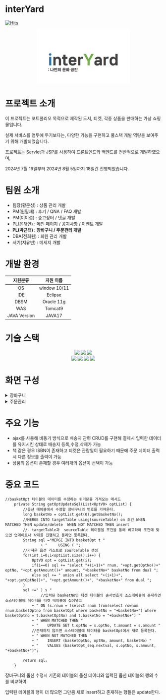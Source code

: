 # interYard
[![Hits](https://hits.seeyoufarm.com/api/count/incr/badge.svg?url=https%3A%2F%2Fgithub.com%2Fvivi372%2FinterYard&count_bg=%2379C83D&title_bg=%23555555&icon=&icon_color=%23E7E7E7&title=hits&edge_flat=false)](https://hits.seeyoufarm.com)


<div align="center">
  <img src="readmeAssets/interYardLogo.png" width="300" style="">
</div>



# 프로젝트 소개

이 프로젝트는 포트폴리오 목적으로 제작된 도서, 티켓, 각종 상품을 판매하는 가상 쇼핑몰입니다. 

실제 서비스를 염두에 두기보다는, 다양한 기능을 구현하고 풀스택 개발 역량을 보여주기 위해 개발되었습니다.

프로젝트는 Servlet과 JSP를 사용하여 프론트엔드와 백엔드를 전반적으로 개발하였으며, 

2024년 7월 19일부터 2024년 8월 5일까지 18일간 진행되었습니다.

# 팀원 소개

+ 팀장(황문성) : 상품 관리 개발
+ PM(원필재) : 후기 / QNA / FAQ 개발
+ PM(이이섭) : 중고장터 / 댓글 개발
+ PL(윤해연) : 메인 페이지 / 공지사항 / 이벤트 개발
+ __PL(박근태) : 장바구니 / 주문관리 개발__
+ DBA(전희원) : 회원 관리 개발
+ 서기(지유빈) : 메세지 개발

# 개발 환경

| 자원분류 | 자원 이름 |
| :---: | :---: |
| OS | window 10/11 |
| IDE | Eclipse |
| DBSM | Oracle 11g |
| WAS | Tomcat9 |
| JAVA Version | JAVA17 |

# 기술 스택

<div align=center>
  <img src="https://img.shields.io/badge/java-ff1a1a?style=for-the-badge&logo=JAVA&logoColor=white">
  <img src="https://img.shields.io/badge/servlet-ff6666?style=for-the-badge&logo=servlet&logoColor=white">
  <img src="https://img.shields.io/badge/oracle-F80000?style=for-the-badge&logo=oracle&logoColor=white">
  <br>
  <img src="https://img.shields.io/badge/css-1572B6?style=for-the-badge&logo=css3&logoColor=white">
  <img src="https://img.shields.io/badge/bootstrap-7952B3?style=for-the-badge&logo=bootstrap&logoColor=white">
  <img src="https://img.shields.io/badge/javascript-F7DF1E?style=for-the-badge&logo=javascript&logoColor=white">  
  <img src="https://img.shields.io/badge/html5-E34F26?style=for-the-badge&logo=html5&logoColor=white">  
</div>

# 화면 구성

<details>
  
<summary>장바구니</summary>

+ 장바구니 리스트
<img src="readmeAssets/장바구니 리스트.png" width="600" style="">

+ 장바구니 등록
<img src="readmeAssets/장바구니 등록.png" width="600" style="">

</details>

<details>
  
<summary>주문관리</summary>

+ 주문 리스트
<img src="readmeAssets/주문 리스트.png" width="600" style="">

+ 주문 등록
<img src="readmeAssets/주문 등록.png" width="600" style="">

+ 배송지 리스트
<img src="readmeAssets/배송지 리스트.png" width="600" style="">

+ 주문 관리 페이지
<img src="readmeAssets/주문 관리 페이지.png" width="600" style="">

</details>

# 주요 기능

+ ajax를 사용해 비동기 방식으로 배송지 관련 CRUD를 구현해 결제시 입력한 데이터를 유지시킨 상태로 배송지 등록,수정,삭제가 가능
+ 책 같은 경우 ISBN이 존재하고 티켓은 관람일이 필요하기 때문에 주문 데이터 출력시 다른 정보를 출력이 가능
+ 상품의 옵션이 존재할 경우 여러개의 옵션이 선택이 가능

# 중요 코드

```
//basketOpt 테이블의 데이터를 수정하는 퀴리문을 가져오는 메서드
	private String getOptUpdateSql(List<OptVO> optList) {
		//옵션 테이블에서 수정할 장바구니의 번호를 가져온다.
		long basketNo = optList.get(0).getBasketNo();
		//MERGE INTO targetTable using(sourceTable) on 조건 WHEN MATCHED THEN update/delete  WHEN NOT MATCHED THEN insert
		//- targetTable과  sourceTable 테이블을 조건을 통해 비교하여 조건에 맞으면 업데이트나 삭제를 진행하고 틀리면 등록한다.
		String sql ="MERGE INTO basketOpt t "
				+ "		USING ( ";
		//가져온 옵션 리스트로 sourceTable 생성
		for(int i=0;i<optList.size();i++) {
			OptVO opt = optList.get(i);
			if(i==0) sql += "select "+(i+1)+" rnum, "+opt.getOptNo()+" optNo, "+opt.getAmount()+" amount, "+basketNo+" basketNo from dual ";
			else sql += " union all select "+(i+1)+", "+opt.getOptNo()+", "+opt.getAmount()+", "+basketNo+" from dual ";
		}
		sql +=" ) s "
				//입력된 basketNo인 타겟 테이블의 순서번호가 소스테이블에 존재하면 소스테이블에 데이터를 타켓 테이블에 집어넣고
			+ " ON (s.rnum = (select rnum from(select rownum rnum,basketOptno from basketOpt where basketNo = "+basketNo+") where basketOptno = t.basketOptNo) and t.basketNo = "+basketNo+") "
			+ " WHEN MATCHED THEN "
			+ "    UPDATE SET t.optNo = s.optNo, t.amount = s.amount "
			//존재하지 않으면 소스테이블에 데이터를 basketOpt에서 새로 등록한다.
			+ " WHEN NOT MATCHED THEN "
			+ "    INSERT (basketOptNo, optNo, amount, basketNo) "
			+ "    VALUES (basketOpt_seq.nextval, s.optNo, s.amount, "+basketNo+")";
		
		return sql;
	}

```

장바구니의 옵션 수정시 기존의 테이블의 옵션 데이터와 입력된 옵션 테이블의 행의 수를 비교하여 

입력된 테이블의 행이 더 많으면 그만큼 새로 insert하고 존재하는 행들은 update한다.

